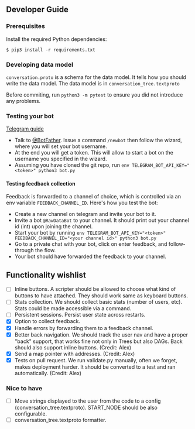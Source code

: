 ## Developer Guide
### Prerequisites

Install the required Python dependencies:

```
$ pip3 install -r requirements.txt
```

### Developing data model

`conversation.proto` is a schema for the data model. It tells how you should write the data model.
The data model is in `conversation_tree.textproto`

Before commiting, run `python3 -m pytest` to ensure you did not introduce any problems.

### Testing your bot

[Telegram guide](https://core.telegram.org/bots#3-how-do-i-create-a-bot)

- Talk to [@BotFather](http://t.me/BotFather). Issue a command `/newbot` then follow the wizard, where you will set your bot username.
- At the end you will get a token. This will allow to start a bot on the username you specified in the wizard.
- Assuming you have cloned the git repo, run `env TELEGRAM_BOT_API_KEY="<token>" python3 bot.py`

#### Testing feedback collection

Feedback is forwarded to a channel of choice, which is controlled via
an env variable `FEEDBACK_CHANNEL_ID`. Here's how you test the bot:

- Create a new channel on telegram and invite your bot to it.
- Invite a bot `@RawDataBot` to your channel. It should print out your channel id (int) upon joining the channel.
- Start your bot by running `env TELEGRAM_BOT_API_KEY="<token>" FEEDBACK_CHANNEL_ID="<your channel id>" python3 bot.py`
- Go to a private chat with your bot, click on enter feedback, and follow-through the flow.
- Your bot should have forwarded the feedback to your channel.

## Functionality wishlist

- [ ] Inline buttons. A scripter should be allowed to choose what kind of buttons to have attached. They should work same as keyboard buttons.
- [ ] Stats collection. We should collect basic stats (number of users, etc). Stats could be made accessible via a command.
- [ ] Persistent sessions. Persist user state across restarts.
- [x] Option to collect feedback.
- [x] Handle errors by forwarding them to a feedback channel.
- [x] Better back navigation. We should track the user nav and have a proper "back" support, that works fine not only in Trees but also DAGs. Back should also support inline buttons. (Credit: Alex)
- [x] Send a map pointer with addresses. (Credit: Alex)
- [x] Tests on pull request. We run validate.py manually, often we forget, makes deployment harder. It should be converted to a test and ran automatically. (Credit: Alex)

### Nice to have

- [ ] Move strings displayed to the user from the code to a config (conversation_tree.textproto). START_NODE should be also configurable.
- [ ] conversation_tree.textproto formatter.